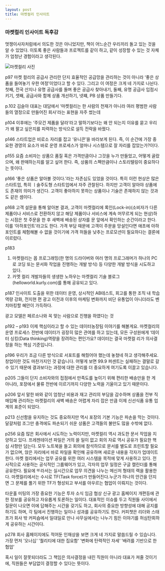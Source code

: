 ```yaml
---
layout: post
title: 마켓컬리 인사이트
---
```

### 마켓컬리 인사이트 독후감

<div class="message">
  멋쟁이사자처럼에서 의도한 것은 아니었지만, 책이 어느순간 우리끼리 돌고 있는 것을 알 수 있었다. 이토록 좋은 사람들과 프로젝트를 같이 하고, 같이 성장할 수 있는 것 자체가 엄청난 경험이라고 생각된다.
</div>

![마켓컬리 사진](/images/marketkurly.png)

p97
마켓 컬리의 공급사 관리란 단지 효율적인 공급망을 관리하는 것이 아니라 ‘좋은 상품을 들여놓기 우한 여정’이었다고 할 수 있다. 그리고 이 여정은 크게 네 가지로 나뉜다. 첫째, 전국 산지나 유명 공급사를 돌며 좋은 공급사 찾아내기, 둘째, 유명 공급사 입점시키기, 셋째, 공급사와 함께 상품 개선하기, 넷쨰, PB 상품 만들기다.

p.102
김슬아 대표는 대담에서 ‘마켓컬리는 한 사람의 천재가 아니라 여러 평범한 사람들의 열정으로 만들어진 회사’라는 표현을 자주 썼는데


p104
이후에는 ‘주모건 제품을 달라’라고 말하기보다는 왜 안 되는지 이유를 묻고 우리가 왜 팔고 싶은지를 피력하는 방식으로 설득 전략을 바꿨다.

p146
스타트업은 비로소 자리를 잡고 ‘유니콘’을 바라보게 된다. 즉, 이 순간에 가장 중요한 경영의 요소가 바로 운영 프로세스가 얼마나 시스템으로 잘 자리를 잡았는가?이다.

p155
요즘 소비자는 상품으 품질 혹은 가격만큼이나 그것을 누가 만들었고, 어떻게 골랐으며, 왜 판매하는지를 알고 싶어 한다. 즉, 상품의 스펙만큼이나 스토리텔링이 중요하다는 뜻이다.

p166
‘좋은 상품은 알아볼 것이다.’라는 자존심도 있었을 것이다. 특히 이런 현상은 많은 스타트업, 특히 ㅣ술주도형 스타트업에서 자주 관찰된다. 하지만 고객이 알아야 상품에도 존재의 의미가 생긴다. 고객이 좋아하지 못하는 상품이나 기술은 존재하지 않는 것과도 같은 셈이다.

p168
고객 설문을 통해 알아본 결과, 고객이 마켓컬리에 록인(Lock-in)(소비자가 다른 제품이나 서비스로 전환하지 않고 해당 제품이나 서비스에 계속 머무르게 되는 현상)하는 시점은 첫 주문을 한 후 새벽에 배송된 상자를 문 앞에서 확인하는 순간이라고 한다. 이를 ‘아하포인트’라고도 한다. 가격 부담 때문에 고객이 주문을 망설인다면 애초에 아하 포인트를 체험해볼 수 없을 것이기에 가격 허들을 낮추는 프로모션이 필요하다는 결론에 이르렀다.

p183
1. 마켓컬리는 몹 프로그래밍(한 명의 드라이버와 여러 명의 프로그래머가 하나의 PC로 코딩 또는 문서화 작업을 진행하는 개발 방식) 등 다양한 개발 방식을 시도하고 있다.
2. 카멧 컬리 개발자들의 생생한 노하우는 마켓컬리 기술 블로그(helloworld.kurly.com)를 통해 공유되고 있다. 

p187
인사이트 도출을 위한 데이터 운영, 상시적인 AB테스트, 회고를 통한 조직 내 학습 역량 강화, 전지현 편 광고 이전과 이후의 마케팅 변화까지 비단 유통업이 아니더라도 벤치마킹할 혜안이 가득하다.

광고 모델은 페르소나와 꼭 맞는 사람으로 진행을 하였다는 것

p192 – p193
이제 핵심이라고 할 수 있는 데이터농장팀 이야기를 해볼게요. 마켓컬리의 운영 프로세스 전반에 데이터가 굉장히 많은 관여를 하고 있는데, 모든 구성원에게 ‘데이터 싱킹(Data thinking)역량을 장려하는 편인가요?
 데이터는 결국 마켓컬 리가 의사결정을 하는 핵심 기준입니다.

p196
우리가 조금 다른 방식으로 서포트를 해줬어야 했는데 놓쳤네 하고 생각해주세요. 창업이란 것도 마찬가지인 것 같습니다. 어떻게 보면 99.9 퍼센트는 실패하는 결말로 갈 수 있기 때문에 결과보다는 과정에 대한 관리를 더 중요하게 여기도록 이끌고 있습니다.


p205
 그들이 단지 소비자와의 접점에서 만족도를 높이기 위해 편리한 배송만을 한 게 아니라, 포장에서 물류 전반에 이르기까지 다양한 노력을 기울이고 있기 때문이다.

p206
앞서 말한 바와 같이 엄청난 비용과 재고 관리의 부담을 감수하며 상품을 전부 직매입해 관리하는 마켓컬리의 새벽 배송은 어렵게 자리 잡은 만큼 이제 신선식품 유통 업계의 표준이 되었다.

p213
신선함을 유지하는 것도 중요하지만 역시 포장의 기본 기능은 파손을 막는 것이다. 달걀처럼 조그만 충격에도 파손되기 쉬운 상품은 고객들의 불만도 많을 수밖에 없다.

p256
요즘 많은 회사에서 시도하는 노력이지만, 마켓컬리 역시 과도한 문서 작업을 지양하고 있다. 프레젠테이션 파일은 거의 쓸 일이 없고 회의 자료 역시 공유가 필요한 핵심 사항만 담는다. 모두 노트북을 들고 회의에 참석하므로 문서를 별도로 프린트할 필요가 없으며, 앉은 자리에서 바로 파일을 확인해 공유하며 새로운 내용을 각자가 업데이트한다.
 마켓 컬리에서는 업무 공유를 위한 여러 시스템을 목적에 맞게 사용하고 있다. 전사적으로 사용하는 공식적인 그룹웨어가 있고, 각자의 업무 일정은 구글 캘린더를 통해 공유한다. 필요에 ᄄᆞ라서는 실시간으로 업무 의견을 나누는 메신저 형태의 랙을 활용한다. 
 마켓컬리에서는 수시로 TF(Task force)가 만들어진다.누군가 하나의 안건을 던지면 그 문제를 풀기 위한 TF가 형성되고 부서를 아우르는 협업이 이뤄지는 것이다.

타운홀 미팅의 가장 중요한 기능은 투자 소식 임금 협상 신규 광고 홈페이지 개편등에 관한 정보를 공유하고 자유롭게 토론하는 일이다. 대표적인 이슈를 두고 직원들 사이에서 질문이 나오면 이에 답해주는 시간을 갖기도 하고, 회사의 중요한 방향성에 대해 공지를 하기도 하며, 각 팀에서 진행하는 일이나 성과를 공유하기도 한다. 
커피챗은 리더와 스태프가 회사 밖 커피숍에서 일대일로 만나 사무실에서는 나누기 힘든 이야기를 허심탄회하게 공유하는 시간이다.

p278
회사 홈페이지에도 적어둔 인재상을 보면 크게 네 가지로 말씀드릴 수 있습니다.
가장 먼저 ’오너십‘
’퀄리티에 대한 집요함‘
’변화에 탄력적인 자세‘
’배려를 기반으로 한 협업‘

혹시 일이 잘못되더라도 그 책임은 의사결정을 내린 직원이 아니라 대표가 져줄 것이기에, 직원들은 부담없이 결정할 수 있다는 뜻이다.
